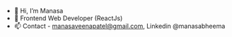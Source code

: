 - 👋 Hi, I’m Manasa
- 🌱 Frontend Web Developer (ReactJs)
- 📫 Contact - manasaveenapatel@gmail.com, Linkedin @manasabheema
